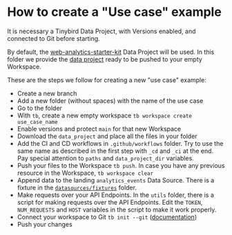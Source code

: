 # How to create a "Use case" example

It is necessary a Tinybird Data Project, with Versions enabled, and connected to Git before starting. 

By default, the [web-analytics-starter-kit](https://github.com/tinybirdco/web-analytics-starter-kit) Data Project will be used. In this folder we provide the [data project](DEVELOPMENT/data_project) ready to be pushed to your empty Workspace.

These are the steps we follow for creating a new "use case" example:

- Create a new branch
- Add a new folder (without spaces) with the name of the use case
- Go to the folder
- With `tb`, create a new empty workspace `tb workspace create use_case_name`
- Enable versions and protect `main` for that new Workspace
- Download the `data_project` and place all the files in your folder
- Add the CI and CD workflows in `.github/workflows` folder. Try to use the same name as described in the first step with `_cd` and `_ci` at the end. Pay special attention to `paths` and `data_project_dir` variables.
- Push your files to the Workspace `tb push`. In case you have any previous resource in the Workspace, `tb workspace clear`
- Append data to the landing `analytics_events` Data Source. There is a fixture in the [`datasources/fixtures`](DEVELOPMENT/data_project/datasources/fixtures) folder.
- Make requests over your API Endpoints. In the `utils` folder, there is a script for making requests over the API Endpoints. Edit the `TOKEN`, `NUM_REQUESTS` and `HOST` variables in the script to make it work properly.
- Connect your workspace to Git `tb init --git` ([documentation](https://www.tinybird.co/docs/guides/working-with-git.html))
- Push your changes